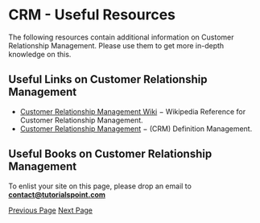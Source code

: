 # CRM - Useful Resources
The following resources contain additional information on Customer Relationship Management. Please use them to get more in-depth knowledge on this.

## Useful Links on Customer Relationship Management
   * [Customer Relationship Management Wiki](https://en.wikipedia.org/wiki/Customer_relationship_management)  − Wikipedia Reference for Customer Relationship Management.
   * [Customer Relationship Management](http://searchcrm.techtarget.com/definition/CRM)  − (CRM) Definition Management.

## Useful Books on Customer Relationship Management
To enlist your site on this page, please drop an email to **contact@tutorialspoint.com**


[Previous Page](../customer_relationship_management/crm_quick_guide.md) [Next Page](../customer_relationship_management/crm_discussion.md) 
